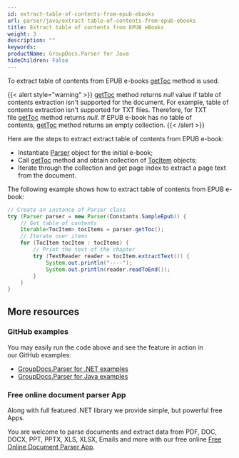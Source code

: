 ```yaml
---
id: extract-table-of-contents-from-epub-ebooks
url: parser/java/extract-table-of-contents-from-epub-ebooks
title: Extract table of contents from EPUB eBooks
weight: 3
description: ""
keywords: 
productName: GroupDocs.Parser for Java
hideChildren: False
---
```

To extract table of contents from EPUB e-books [getToc](https://apireference.groupdocs.com/java/parser/com.groupdocs.parser/Parser#getToc()) method is used.

{{< alert style="warning" >}}
[getToc](https://apireference.groupdocs.com/java/parser/com.groupdocs.parser/Parser#getToc()) method returns *null* value if table of contents extraction isn't supported for the document. For example, table of contents extraction isn't supported for TXT files. Therefore, for TXT file [getToc](https://apireference.groupdocs.com/java/parser/com.groupdocs.parser/Parser#getToc()) method returns *null*. If EPUB e-book has no table of contents, [getToc](https://apireference.groupdocs.com/java/parser/com.groupdocs.parser/Parser#getToc()) method returns an empty collection.
{{< /alert >}}

Here are the steps to extract extract table of contents from EPUB e-book:

*   Instantiate [Parser](https://apireference.groupdocs.com/java/parser/com.groupdocs.parser/Parser) object for the initial e-book;
*   Call [getToc](https://apireference.groupdocs.com/java/parser/com.groupdocs.parser/Parser#getToc()) method and obtain collection of [TocItem](https://apireference.groupdocs.com/java/parser/com.groupdocs.parser.data/TocItem "class in com.groupdocs.parser.data") objects;
*   Iterate through the collection and get page index to extract a page text from the document.

The following example shows how to extract table of contents from EPUB e-book:

```java
// Create an instance of Parser class
try (Parser parser = new Parser(Constants.SampleEpub)) {
    // Get table of contents
    Iterable<TocItem> tocItems = parser.getToc();
    // Iterate over items
    for (TocItem tocItem : tocItems) {
        // Print the text of the chapter
        try (TextReader reader = tocItem.extractText()) {
            System.out.println("----");
            System.out.println(reader.readToEnd());
        }
    }
}
```

## More resources

### GitHub examples

You may easily run the code above and see the feature in action in our GitHub examples:

*   [GroupDocs.Parser for .NET examples](https://github.com/groupdocs-parser/GroupDocs.Parser-for-.NET)    
*   [GroupDocs.Parser for Java examples](https://github.com/groupdocs-parser/GroupDocs.Parser-for-Java)    

### Free online document parser App

Along with full featured .NET library we provide simple, but powerful free Apps.

You are welcome to parse documents and extract data from PDF, DOC, DOCX, PPT, PPTX, XLS, XLSX, Emails and more with our free online [Free Online Document Parser App](https://products.groupdocs.app/parser).